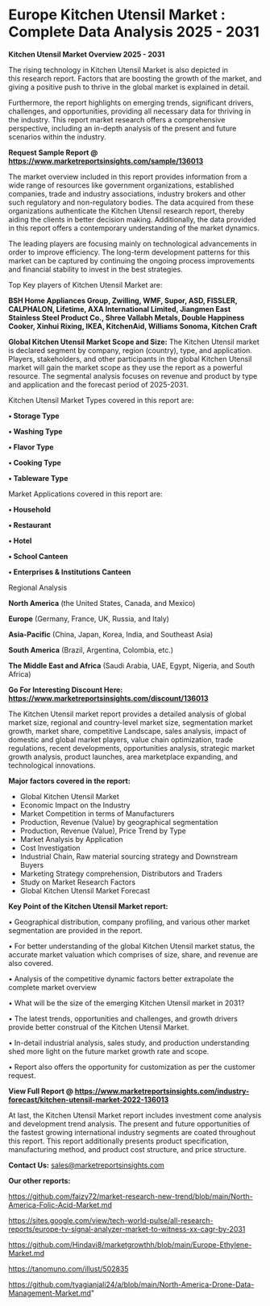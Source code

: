  # Europe Kitchen Utensil Market : Complete Data Analysis 2025 - 2031

<Strong> Kitchen Utensil Market Overview 2025 - 2031</strong>

The rising technology in Kitchen Utensil Market is also depicted in this research report. Factors that are boosting the growth of the market, and giving a positive push to thrive in the global market is explained in detail.

Furthermore, the report highlights on emerging trends, significant drivers, challenges, and opportunities, providing all necessary data for thriving in the industry. This report market research offers a comprehensive perspective, including an in-depth analysis of the present and future scenarios within the industry.

<strong>Request Sample Report @ <a href=https://www.marketreportsinsights.com/sample/136013>https://www.marketreportsinsights.com/sample/136013</a></strong>

The market overview included in this report provides information from a wide range of resources like government organizations, established companies, trade and industry associations, industry brokers and other such regulatory and non-regulatory bodies. The data acquired from these organizations authenticate the Kitchen Utensil research report, thereby aiding the clients in better decision making. Additionally, the data provided in this report offers a contemporary understanding of the market dynamics.

The leading players are focusing mainly on technological advancements in order to improve efficiency. The long-term development patterns for this market can be captured by continuing the ongoing process improvements and financial stability to invest in the best strategies.

Top Key players of Kitchen Utensil Market are:

<strong>BSH Home Appliances Group, Zwilling, WMF, Supor, ASD, FISSLER, CALPHALON, Lifetime, AXA International Limited, Jiangmen East Stainless Steel Product Co., Shree Vallabh Metals, Double Happiness Cooker, Xinhui Rixing, IKEA, KitchenAid, Williams Sonoma, Kitchen Craft</strong>

<strong><b>Global Kitchen Utensil Market Scope and Size:</b></strong>
The Kitchen Utensil market is declared segment by company, region (country), type, and application. Players, stakeholders, and other participants in the global Kitchen Utensil market will gain the market scope as they use the report as a powerful resource. The segmental analysis focuses on revenue and product by type and application and the forecast period of 2025-2031.

Kitchen Utensil Market Types covered in this report are:

<strong>• Storage Type

• Washing Type

• Flavor Type

• Cooking Type

• Tableware Type</strong>

Market Applications covered in this report are:

<strong>• Household

• Restaurant

• Hotel

• School Canteen

• Enterprises & Institutions Canteen</strong> 

Regional Analysis

<strong>North America</strong> (the United States, Canada, and Mexico)

<strong>Europe</strong> (Germany, France, UK, Russia, and Italy)

<strong>Asia-Pacific</strong> (China, Japan, Korea, India, and Southeast Asia)

<strong>South America</strong> (Brazil, Argentina, Colombia, etc.)

<strong>The Middle East and Africa</strong> (Saudi Arabia, UAE, Egypt, Nigeria, and South Africa)

<strong>Go For Interesting Discount Here: <a href=https://www.marketreportsinsights.com/discount/136013>https://www.marketreportsinsights.com/discount/136013</a></strong>

The Kitchen Utensil market report provides a detailed analysis of global market size, regional and country-level market size, segmentation market growth, market share, competitive Landscape, sales analysis, impact of domestic and global market players, value chain optimization, trade regulations, recent developments, opportunities analysis, strategic market growth analysis, product launches, area marketplace expanding, and technological innovations.

<strong><b>Major factors covered in the report:</b></strong>
<ul>
  <li>Global Kitchen Utensil Market </li>
  <li>Economic Impact on the Industry</li>
  <li>Market Competition in terms of Manufacturers</li>
  <li>Production, Revenue (Value) by geographical segmentation</li>
  <li>Production, Revenue (Value), Price Trend by Type</li>
  <li>Market Analysis by Application</li>
  <li>Cost Investigation</li>
  <li>Industrial Chain, Raw material sourcing strategy and Downstream Buyers</li>
  <li>Marketing Strategy comprehension, Distributors and Traders</li>
  <li>Study on Market Research Factors</li>
  <li>Global Kitchen Utensil Market Forecast</li>
</ul>

<strong><b>Key Point of the Kitchen Utensil Market report:</b></strong>

• Geographical distribution, company profiling, and various other market segmentation are provided in the report.

• For better understanding of the global Kitchen Utensil market status, the accurate market valuation which comprises of size, share, and revenue are also covered.

• Analysis of the competitive dynamic factors better extrapolate the complete market overview

• What will be the size of the emerging Kitchen Utensil market in 2031?

• The latest trends, opportunities and challenges, and growth drivers provide better construal of the Kitchen Utensil Market.

• In-detail industrial analysis, sales study, and production understanding shed more light on the future market growth rate and scope.

• Report also offers the opportunity for customization as per the customer request.

<strong><b>View Full Report @ <a href=https://www.marketreportsinsights.com/industry-forecast/kitchen-utensil-market-2022-136013>https://www.marketreportsinsights.com/industry-forecast/kitchen-utensil-market-2022-136013</a></b></strong>


At last, the Kitchen Utensil Market report includes investment come analysis and development trend analysis. The present and future opportunities of the fastest growing international industry segments are coated throughout this report. This report additionally presents product specification, manufacturing method, and product cost structure, and price structure.

<strong>Contact Us:</strong>
sales@marketreportsinsights.com

<strong>Our other reports:</strong>

<a href=https://github.com/faizy72/market-research-new-trend/blob/main/North-America-Folic-Acid-Market.md>https://github.com/faizy72/market-research-new-trend/blob/main/North-America-Folic-Acid-Market.md</a>

<a href=https://sites.google.com/view/tech-world-pulse/all-research-reports/europe-tv-signal-analyzer-market-to-witness-xx-cagr-by-2031>https://sites.google.com/view/tech-world-pulse/all-research-reports/europe-tv-signal-analyzer-market-to-witness-xx-cagr-by-2031</a>

<a href=https://github.com/Hindavi8/marketgrowthh/blob/main/Europe-Ethylene-Market.md>https://github.com/Hindavi8/marketgrowthh/blob/main/Europe-Ethylene-Market.md</a>

<a href=https://tanomuno.com/illust/502835>https://tanomuno.com/illust/502835</a>

<a href=https://github.com/tyagianjali24/a/blob/main/North-America-Drone-Data-Management-Market.md>https://github.com/tyagianjali24/a/blob/main/North-America-Drone-Data-Management-Market.md</a>"
